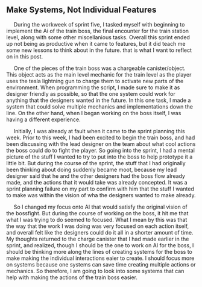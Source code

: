 Make Systems, Not Individual Features
------

&nbsp;&nbsp;&nbsp;&nbsp;&nbsp;During the workweek of sprint five, I tasked myself with beginning to implement the Ai of the train boss, the final encounter for the train station level, along with some other miscellanious tasks. Overall this sprint ended up not being as productive when it came to features, but it did teach me some new lessons to think about in the future. that is what I want to reflect on 
in this post.

&nbsp;&nbsp;&nbsp;&nbsp;&nbsp;One of the pieces of the train boss was a chargeable canister/object. This object acts as the main level mechanic for the train level as the player uses the tesla lightning gun to charge them to activate new parts of the environment. When programming the script, I made sure to make it as designer friendly as possible, so that the one system could work for anything that the designers wanted in the future. In this one task, I made a system that could solve multiple mechanics and implementations down the line. On the other hand, when I began working on the boss itself, I was having a different experience.

&nbsp;&nbsp;&nbsp;&nbsp;&nbsp;Initially, I was already at fault when it came to the sprint planning this week. Prior to this week, I had been excited to begin the train boss, and had been discussing with the lead designer on the team about what cool actions the boss could do to fight the player. So going into the sprint, I had a mental picture of the stuff I wanted to try to put into the boss to help prototype it a little bit. But during the course of the sprint, the stuff that I had originally been thinking about doing suddenly became moot, because my lead designer said that he and the other designers had the boss flow already made, and the actions that it would take was already concepted. It was a sprint planning failure on my part to confirm with him that the stuff I wanted to make was within the vision of wha the designers wanted to make already.

&nbsp;&nbsp;&nbsp;&nbsp;&nbsp;So I changed my focus onto AI that would satisfy the original vision of the bossfight. But during the course of working on the boss, it hit me that what I was trying to do seemed to focused. What I mean by this was that the way that the work I was doing was very focused on each action itself, and overall felt like the designers could do it all in a shorter amount of time. My thoughts returned to the charge canister that I had made earlier in the sprint, and realized, though I should be the one to work on AI for the boss, I should be thinking more along the lines of creating systems for the boss to make making the individual interactions eaier to create. I should focus more on systems because one systems can save time creating multiple actions or mechanics. So therefore, I am going to look into some systems that can help with making the actions of the train boss easier.
